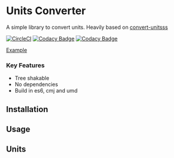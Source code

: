 # Units Converter
A simple library to convert units. Heavily based on [convert-unitsss](https://github.com/ben-ng/convert-unitsss)

[![CircleCI](https://circleci.com/gh/nosferatoy/units-converter.svg?style=svg)](https://circleci.com/gh/nosferatoy/units-converter)
[![Codacy Badge](https://api.codacy.com/project/badge/Grade/145ef4b5949d4be78a2bf577f078be49)](https://www.codacy.com/app/nosferatoy/units-converter?utm_source=github.com&amp;utm_medium=referral&amp;utm_content=nosferatoy/units-converter&amp;utm_campaign=Badge_Grade)
[![Codacy Badge](https://api.codacy.com/project/badge/Coverage/145ef4b5949d4be78a2bf577f078be49)](https://www.codacy.com/app/nosferatoy/units-converter?utm_source=github.com&utm_medium=referral&utm_content=nosferatoy/units-converter&utm_campaign=Badge_Coverage)

[Example](https://appsonrent.com/wp-content/uploads/2017/07/Under-Cunstruction-Banner1600X900.jpg)

### Key Features
* Tree shakable
* No dependencies
* Build in es6, cmj and umd

## Installation

## Usage

## Units

## 

